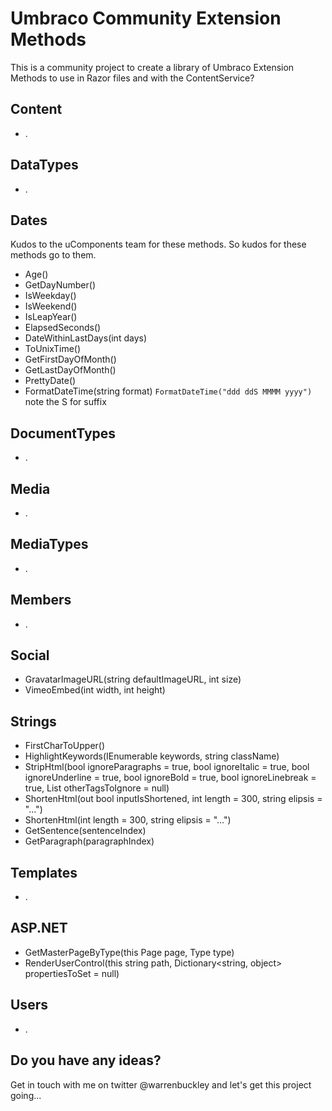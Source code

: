 Umbraco Community Extension Methods
========================
This is a community project to create a library of Umbraco Extension Methods to use in Razor files and with the ContentService?

## Content
* .

## DataTypes
* .

## Dates
Kudos to the uComponents team for these methods. So kudos for these methods go to them.

* Age()
* GetDayNumber()
* IsWeekday()
* IsWeekend()
* IsLeapYear()
* ElapsedSeconds()
* DateWithinLastDays(int days)
* ToUnixTime()
* GetFirstDayOfMonth()
* GetLastDayOfMonth()
* PrettyDate()
* FormatDateTime(string format) `FormatDateTime("ddd ddS MMMM yyyy")` note the S for suffix


## DocumentTypes
* .

## Media
* .

## MediaTypes
* .

## Members
* .

## Social
* GravatarImageURL(string defaultImageURL, int size)
* VimeoEmbed(int width, int height)


## Strings
* FirstCharToUpper()
* HighlightKeywords(IEnumerable<string> keywords, string className)
* StripHtml(bool ignoreParagraphs = true, bool ignoreItalic = true, bool ignoreUnderline = true, bool ignoreBold = true, bool ignoreLinebreak = true, List<string> otherTagsToIgnore = null)
* ShortenHtml(out bool inputIsShortened, int length = 300, string elipsis = "...")
* ShortenHtml(int length = 300, string elipsis = "...")
* GetSentence(sentenceIndex)
* GetParagraph(paragraphIndex) 

## Templates
* .

## ASP.NET
* GetMasterPageByType(this Page page, Type type)
* RenderUserControl(this string path, Dictionary<string, object> propertiesToSet = null)

## Users
* .


## Do you have any ideas?
Get in touch with me on twitter @warrenbuckley and let's get this project going...
